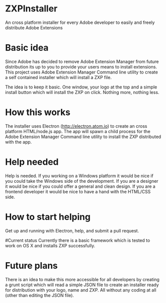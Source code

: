 # ZXPInstaller
An cross platform installer for every Adobe developer to easily and freely distribute Adobe Extensions

# Basic idea
Since Adobe has decided to remove Adobe Extension Manager from future distribution its up to you to provide your users means to install extensions. This project uses Adobe Extension Manager Command line utility to create a self contained installer which will install a ZXP file.

The idea is to keep it basic. One window, your logo at the top and a simple install button which will install the ZXP on click. Nothing more, nothing less.

# How this works
The installer uses Electron (http://electron.atom.io) to create an cross platform HTML/node.js app. The app will spawn a child process for the Adobe Extension Manager Command line utility to install the ZXP distributed with the app.

# Help needed
Help is needed. If you working on a Windows platform it would be nice if you could take the Windows side of the development. If you are a designer it would be nice if you could offer a general and clean design. If you are a frontend developer it would be nice to have a hand with the HTML/CSS side.

# How to start helping
Get up and running with Electron, help, and submit a pull request.

#Current status
Currently there is a basic framework which is tested to work on OS X and installs ZXP successfully.

# Future plans
There is an idea to make this more accessible for all developers by creating a grunt script which will read a simple JSON file to create an installer ready for distribution with your logo, name and ZXP. All without any coding at all (other than editing the JSON file).
